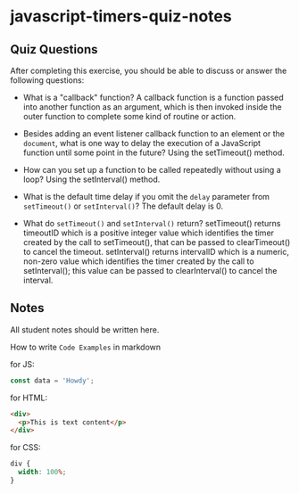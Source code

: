# javascript-timers-quiz-notes

## Quiz Questions

After completing this exercise, you should be able to discuss or answer the following questions:

- What is a "callback" function?
  A callback function is a function passed into another function as an argument, which is then invoked inside the outer function to complete some kind of routine or action.

- Besides adding an event listener callback function to an element or the `document`, what is one way to delay the execution of a JavaScript function until some point in the future?
  Using the setTimeout() method.

- How can you set up a function to be called repeatedly without using a loop?
  Using the setInterval() method.

- What is the default time delay if you omit the `delay` parameter from `setTimeout()` or `setInterval()`?
  The default delay is 0.

- What do `setTimeout()` and `setInterval()` return?
  setTimeout() returns timeoutID which is a positive integer value which identifies the timer created by the call to setTimeout(), that can be passed to clearTimeout() to cancel the timeout.
  setInterval() returns intervalID which is a numeric, non-zero value which identifies the timer created by the call to setInterval(); this value can be passed to clearInterval() to cancel the interval.

## Notes

All student notes should be written here.

How to write `Code Examples` in markdown

for JS:

```javascript
const data = 'Howdy';
```

for HTML:

```html
<div>
  <p>This is text content</p>
</div>
```

for CSS:

```css
div {
  width: 100%;
}
```
